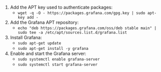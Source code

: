 1. Add the APT key used to authenticate packages:
    - ``wget -q -O - https://packages.grafana.com/gpg.key | sudo apt-key add -``
2. Add the Grafana APT repository:
    - ``echo "deb https://packages.grafana.com/oss/deb stable main" | sudo tee -a /etc/apt/sources.list.d/grafana.list``
3. Install Grafana:
    - ``sudo apt-get update``
    - ``sudo apt-get install -y grafana``
4. Enable and start the Grafana server:
    - ``sudo systemctl enable grafana-server``
    - ``sudo systemctl start grafana-server``

